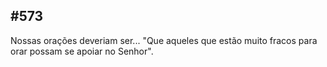 ## #573 

Nossas orações deveriam ser... &quot;Que aqueles que estão muito fracos para orar possam se apoiar no Senhor&quot;.